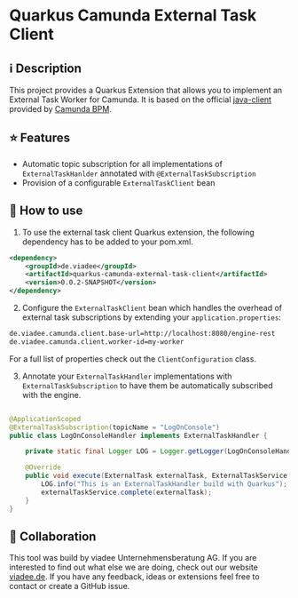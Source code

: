 # Quarkus Camunda External Task Client
## ℹ️ Description

This project provides a Quarkus Extension that allows you to implement an External Task Worker for Camunda. It is based
on the official [java-client](https://docs.camunda.org/manual/latest/user-guide/ext-client/) provided
by [Camunda BPM](https://docs.camunda.org/manual/latest/user-guide/ext-client/).

## ⭐ Features

* Automatic topic subscription for all implementations of `ExternalTaskHanlder` annotated with `@ExternalTaskSubscription`
* Provision of a configurable `ExternalTaskClient` bean
## 🚀 How to use

1. To use the external task client Quarkus extension, the following dependency has to be added to your pom.xml.

```xml
<dependency>
    <groupId>de.viadee</groupId>
    <artifactId>quarkus-camunda-external-task-client</artifactId>
    <version>0.0.2-SNAPSHOT</version>
</dependency>
```

2. Configure the `ExternalTaskClient` bean which handles the overhead of external task subscriptions by extending your `application.properties`:
```xml
de.viadee.camunda.client.base-url=http://localhost:8080/engine-rest
de.viadee.camunda.client.worker-id=my-worker
```
For a full list of properties check out the `ClientConfiguration` class.


3. Annotate your `ExternalTaskHandler` implementations with `ExternalTaskSubscription` to have them be automatically subscribed with the engine.
```java

@ApplicationScoped
@ExternalTaskSubscription(topicName = "LogOnConsole")
public class LogOnConsoleHandler implements ExternalTaskHandler {

    private static final Logger LOG = Logger.getLogger(LogOnConsoleHandler.class.getName());

    @Override
    public void execute(ExternalTask externalTask, ExternalTaskService externalTaskService) {
        LOG.info("This is an ExternalTaskHandler build with Quarkus");
        externalTaskService.complete(externalTask);
    }
}
```

## 🤹 Collaboration

This tool was build by viadee Unternehmensberatung AG. If you are interested to find out what else we are doing, check
out our website [viadee.de](https://www.viadee.de/en). If you have any feedback, ideas or extensions feel free to
contact or create a GitHub issue.

[comment]: <> (## 🔑 License)

[comment]: <> ([![]&#40;https://img.shields.io/github/license/viadee/quarkus-camunda-external-task-client&#41;]&#40;https://github.com/viadee/quarkus-camunda-external-task-client/blob/master/LICENSE&#41;)
